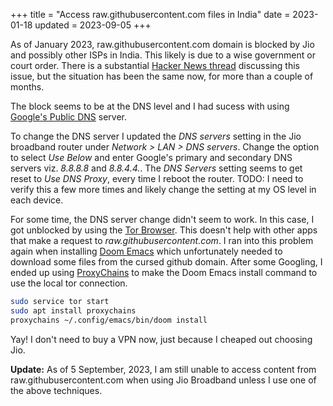 +++
title = "Access raw.githubusercontent.com files in India"
date = 2023-01-18
updated = 2023-09-05
+++

As of January 2023, raw.githubusercontent.com domain is blocked by Jio and
possibly other ISPs in India. This likely is due to a wise government or court
order. There is a substantial [Hacker News
thread](https://news.ycombinator.com/item?id=34231553) discussing this issue,
but the situation has been the same now, for more than a
couple of months.

The block seems to be at the DNS level and I had sucess with using
[Google's Public DNS](https://developers.google.com/speed/public-dns) server.

To change the DNS server I updated the _DNS servers_ setting in the
Jio broadband router under _Network > LAN > DNS servers_. Change the option to
select _Use Below_ and enter Google's primary and secondary DNS servers viz.
_8.8.8.8_ and _8.8.4.4._. The _DNS Servers_ setting seems to get reset to
_Use DNS Proxy_, every time I reboot the router. TODO: I need to verify this a few
more times and likely change the setting at my OS level in each device.

For some time, the DNS server change didn't seem to work. In this case, I got
unblocked by using the [Tor Browser](https://www.torproject.org/). This doesn't
help with other apps that make a request to _raw.githubusercontent.com_. I ran into
this problem again when installing [Doom Emacs](https://github.com/doomemacs/doomemacs)
which unfortunately needed to download some files from the cursed github domain.
After some Googling, I ended up using [ProxyChains](https://github.com/haad/proxychains)
to make the Doom Emacs install command to use the local tor connection.

```bash
sudo service tor start
sudo apt install proxychains
proxychains ~/.config/emacs/bin/doom install
```

Yay! I don't need to buy a VPN now, just because I cheaped out choosing Jio.

**Update:** As of 5 September, 2023, I am still unable to access content from raw.githubusercontent.com
when using Jio Broadband unless I use one of the above techniques.

